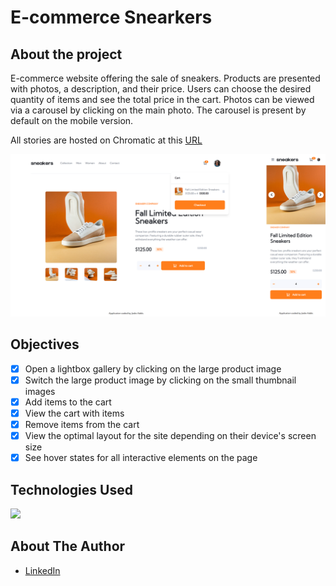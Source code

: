 # E-commerce Snearkers

## About the project

E-commerce website offering the sale of sneakers. Products are presented with photos, a description, and their price. Users can choose the desired quantity of items and see the total price in the cart.
Photos can be viewed via a carousel by clicking on the main photo. The carousel is present by default on the mobile version.

All stories are hosted on Chromatic at this [URL](https://6644b697f6f99754887beb30-wfxbruhnsu.chromatic.com/?path=/docs/components-button--docs)

![View of the application](public/assets/img/DesignApp.png)

## Objectives

- [x] Open a lightbox gallery by clicking on the large product image
- [x] Switch the large product image by clicking on the small thumbnail images
- [x] Add items to the cart
- [x] View the cart with items
- [x] Remove items from the cart
- [x] View the optimal layout for the site depending on their device's screen size
- [x] See hover states for all interactive elements on the page

## Technologies Used

<img src="https://skillicons.dev/icons?i=vite,html,react,ts,tailwind"/>

## About The Author

- [LinkedIn](https://www.linkedin.com/in/jodieaddis/)
<!-- - [Portfolio]() -->
